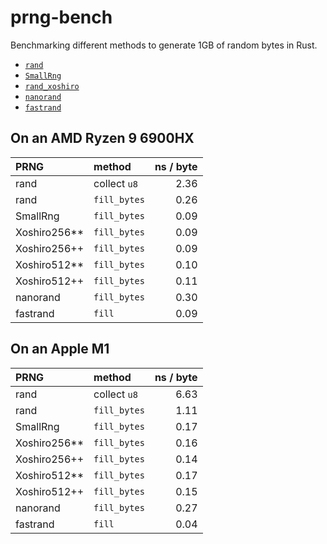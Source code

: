 # prng-bench

Benchmarking different methods to generate 1GB of random bytes in Rust.
- [`rand`](https://docs.rs/rand/latest/rand/)
- [`SmallRng`](https://docs.rs/rand/latest/rand/rngs/struct.SmallRng.html)
- [`rand_xoshiro`](https://docs.rs/rand_xoshiro/latest/rand_xoshiro/)
- [`nanorand`](https://docs.rs/nanorand/latest/nanorand/)
- [`fastrand`](https://docs.rs/fastrand/latest/fastrand/)

## On an AMD Ryzen 9 6900HX

| PRNG          | method        | ns / byte     |
| :-            | :-            | -:            |
| rand          | collect `u8`  | 2.36          |
| rand          | `fill_bytes`  | 0.26          |
| SmallRng      | `fill_bytes`  | 0.09          |
| Xoshiro256**  | `fill_bytes`  | 0.09          |
| Xoshiro256++  | `fill_bytes`  | 0.09          |
| Xoshiro512**  | `fill_bytes`  | 0.10          |
| Xoshiro512++  | `fill_bytes`  | 0.11          |
| nanorand      | `fill_bytes`  | 0.30          |
| fastrand      | `fill`        | 0.09          |

## On an Apple M1

| PRNG          | method        | ns / byte     |
| :-            | :-            | -:            |
| rand          | collect `u8`  | 6.63          |
| rand          | `fill_bytes`  | 1.11          |
| SmallRng      | `fill_bytes`  | 0.17          |
| Xoshiro256**  | `fill_bytes`  | 0.16          |
| Xoshiro256++  | `fill_bytes`  | 0.14          |
| Xoshiro512**  | `fill_bytes`  | 0.17          |
| Xoshiro512++  | `fill_bytes`  | 0.15          |
| nanorand      | `fill_bytes`  | 0.27          |
| fastrand      | `fill`        | 0.04          |
